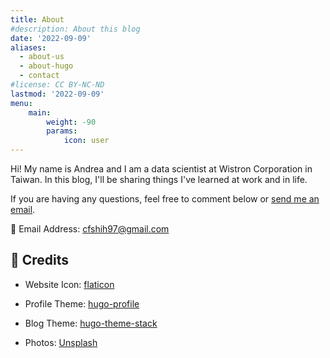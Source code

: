 ```yaml
---
title: About
#description: About this blog
date: '2022-09-09'
aliases:
  - about-us
  - about-hugo
  - contact
#license: CC BY-NC-ND
lastmod: '2022-09-09'
menu:
    main: 
        weight: -90
        params:
            icon: user
---
```


Hi! My name is Andrea and I am a data scientist at Wistron Corporation in Taiwan. In this blog, I'll be sharing things I've learned at work and in life.

If you are having any questions, feel free to comment below or [send me an email](mailto:cfshih97@gmail.com).

📮 Email Address:
cfshih97@gmail.com

💜 Credits
---

- Website Icon: [flaticon](https://www.flaticon.com/free-icon/heart_465271?term=pixel&page=1&position=1&page=1&position=1&related_id=465271&origin=tag)

- Profile Theme: [hugo-profile](https://github.com/gurusabarish/hugo-profile)

- Blog Theme: [hugo-theme-stack](https://github.com/CaiJimmy/hugo-theme-stack)

- Photos: [Unsplash](https://unsplash.com/)

